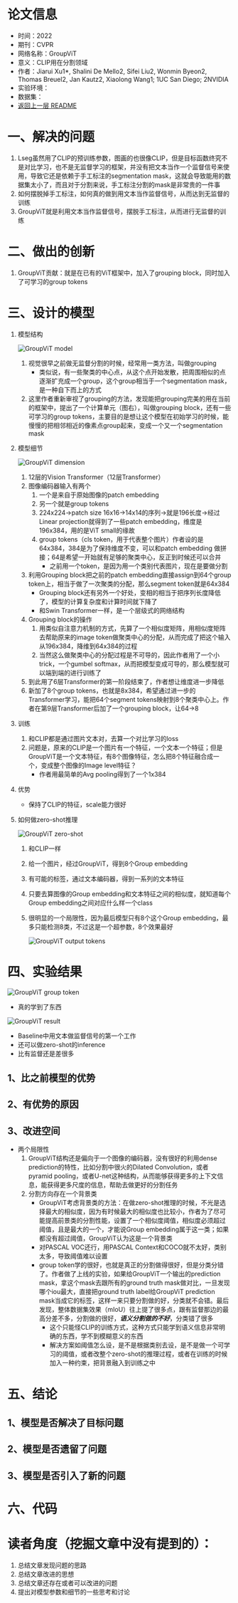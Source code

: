 # 论文信息
- 时间：2022
- 期刊：CVPR
- 网络名称：GroupViT
- 意义：CLIP用在分割领域
- 作者：Jiarui Xu1*, Shalini De Mello2, Sifei Liu2, Wonmin Byeon2, Thomas Breuel2, Jan Kautz2, Xiaolong Wang1; 1UC San Diego; 2NVIDIA
- 实验环境：
- 数据集：
- [返回上一层 README](../README.md)
# 一、解决的问题
1. Lseg虽然用了CLIP的预训练参数，图画的也很像CLIP，但是目标函数终究不是对比学习，也不是无监督学习的框架，并没有把文本当作一个监督信号来使用，导致它还是依赖于手工标注的segmentation mask，这就会导致能用的数据集太小了，而且对于分割来说，手工标注分割的mask是非常贵的一件事
2. 如何摆脱掉手工标注，如何真的做到用文本当作监督信号，从而达到无监督的训练
3. GroupViT就是利用文本当作监督信号，摆脱手工标注，从而进行无监督的训练
# 二、做出的创新
1. GroupViT贡献：就是在已有的ViT框架中，加入了grouping block，同时加入了可学习的group tokens
# 三、设计的模型
1. 模型结构

    ![GroupViT model](../pictures/GroupViT/GroupViT%20model.png)
    
    1. 视觉很早之前做无监督分割的时候，经常用一类方法，叫做grouping
        - 类似说，有一些聚类的中心点，从这个点开始发散，把周围相似的点逐渐扩充成一个group，这个group相当于一个segmentation mask，是一种自下而上的方式
    2. 这里作者重新审视了grouping的方法，发现能把grouping完美的用在当前的框架中，提出了一个计算单元（图右），叫做grouping block，还有一些可学习的group tokens，主要目的是想让这个模型在初始学习的时候，能慢慢的把相邻相近的像素点group起来，变成一个又一个segmentation mask
2. 模型细节

    ![GroupViT dimension](../pictures/GroupViT/GroupViT%20dimension.png)
    
    1. 12层的Vision Transformer（12层Transformer）
    2. 图像编码器输入有两个
        1. 一个是来自于原始图像的patch embedding
        2. 另一个就是group tokens
        3. 224x224->patch size 16x16->14x14的序列->就是196长度->经过Linear projection就得到了一些patch embedding，维度是196x384，用的是ViT small的缘故
        4. group tokens（cls token，用于代表整个图片）作者设的是64x384，384是为了保持维度不变，可以和patch embedding 做拼接；64是希望一开始就有足够的聚类中心，反正到时候还可以合并
            - 之前用一个token，是因为用一个类别代表图片，现在是要做分割
    3. 利用Grouping block把之前的patch embedding直接assign到64个group token上，相当于做了一次聚类的分配，那么segment token就是64x384
        - Grouping block还有另外一个好处，变相的相当于把序列长度降低了，模型的计算复杂度和计算时间就下降了
        - 和Swin Transformer一样，是一个层级式的网络结构
    4. Grouping block的操作
        1. 用类似自注意力机制的方式，先算了一个相似度矩阵，用相似度矩阵去帮助原来的image token做聚类中心的分配，从而完成了把这个输入从196x384，降维到64x384的过程
        2. 当然这么做聚类中心的分配过程是不可导的，因此作者用了一个小trick，一个gumbel softmax，从而把模型变成可导的，那么模型就可以端到端的进行训练了
    5. 到此用了6层Transformer的第一阶段结束了，作者想让维度进一步降低
    6. 新加了8个group tokens，也就是8x384，希望通过进一步的Transformer学习，能把64个segment tokens映射到8个聚类中心上。作者在第9层Transformer后加了一个grouping block，让64->8
3. 训练
    1. 和CLIP都是通过图片文本对，去算一个对比学习的loss
    2. 问题是，原来的CLIP是一个图片有一个特征，一个文本一个特征；但是GroupViT是一个文本特征，有8个图像特征，怎么把8个特征融合成一个，变成整个图像的Image level特征？
        - 作者用最简单的Avg pooling得到了一个1x384
4. 优势
    - 保持了CLIP的特征，scale能力很好

5. 如何做zero-shot推理

    ![GroupViT zero-shot](../pictures/GroupViT/GroupViT%20zero-shot.png)
    
    1. 和CLIP一样
    2. 给一个图片，经过GroupViT，得到8个Group embedding
    3. 有可能的标签，通过文本编码器，得到一系列的文本特征
    4. 只要去算图像的Group embedding和文本特征之间的相似度，就知道每个Group embedding之间对应什么样一个class
    5. 很明显的一个局限性，因为最后模型只有8个这个Group embedding，最多只能检测8类，不过这是一个超参数，8个效果最好
    
        ![GroupViT output tokens](../pictures/GroupViT/GroupViT%20output%20tokens.png)
# 四、实验结果

![GroupViT group token](../pictures/GroupViT/GroupViT%20group%20token.png)

- 真的学到了东西

![GroupViT result](../pictures/GroupViT/GroupViT%20result.png)

- Baseline中用文本做监督信号的第一个工作
- 还可以做zero-shot的inference
- 比有监督还是差很多
## 1、比之前模型的优势

## 2、有优势的原因

## 3、改进空间
- 两个局限性
    1. GroupViT结构还是偏向于一个图像的编码器，没有很好的利用dense prediction的特性，比如分割中很火的Dilated Convolution，或者pyramid pooling，或者U-net这种结构，从而能够获得更多的上下文信息，能获得更多尺度的信息，帮助去做更好的分割任务
    2. 分割方向存在一个背景类
        - GroupViT考虑背景类的方法：在做zero-shot推理的时候，不光是选择最大的相似度，因为有时候最大的相似度也比较小，作者为了尽可能提高前景类的分割性能，设置了一个相似度阈值，相似度必须超过阈值，且是最大的一个，才能说Group embedding属于这一类；如果都没有超过阈值，GroupViT认为这是一个背景类
        - 对PASCAL VOC还行，用PASCAL Context和COCO就不太好，类别太多，导致阈值难以设置
        - group token学的很好，也就是真正的分割做得很好，但是分类分错了。作者做了上线的实验，如果给GroupViT一个输出的prediction mask，拿这个mask去跟所有的ground truth mask做对比，一旦发现哪个iou最大，直接把ground truth label给GroupViT prediction mask当成它的标签，这样一来只要分割做的好，分类就不会错。最后发现，整体数据集效果（mIoU）往上提了很多点，跟有监督那边的最高分差不多，分割做的很好，***语义分割做的不好***，分类错了很多
            - 这个只能怪CLIP的训练方式，这种方式只能学到语义信息非常明确的东西，学不到模糊意义的东西
            - 解决方案如阈值怎么设，是不是根据类别去设，是不是做一个可学习的阈值，或者改整个zero-shot的推理过程，或者在训练的时候加入一种约束，把背景融入到训练之中

# 五、结论

## 1、模型是否解决了目标问题

## 2、模型是否遗留了问题

## 3、模型是否引入了新的问题

# 六、代码

# 读者角度（挖掘文章中没有提到的）：
1. 总结文章发现问题的思路
2. 总结文章改进的思想
3. 总结文章还存在或者可以改进的问题
4. 提出对模型参数和细节的一些思考和讨论
